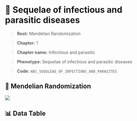# 🧪 Sequelae of infectious and parasitic diseases

> **Root:** Mendelian Randomization

> **Chapter:** 1  

> **Chapter name:** Infectious and parasitic

> **Phenotype:** Sequelae of infectious and parasitic diseases  

> **Code:** `AB1_SEQULEAE_OF_INFECTIONS_AND_PARASITES`

## 🧬 Mendelian Randomization  

<img src="/MR/Figures/Forward/AB1_SEQULEAE_OF_INFECTIONS_AND_PARASITES.png"/>

## 📊 Data Table

<CsvTableMRF src="/MR_Data/Forward/AB1_SEQULEAE_OF_INFECTIONS_AND_PARASITES.csv"/>
